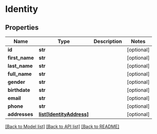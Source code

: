 # Identity

## Properties
Name | Type | Description | Notes
------------ | ------------- | ------------- | -------------
**id** | **str** |  | [optional] 
**first_name** | **str** |  | [optional] 
**last_name** | **str** |  | [optional] 
**full_name** | **str** |  | [optional] 
**gender** | **str** |  | [optional] 
**birthdate** | **str** |  | [optional] 
**email** | **str** |  | [optional] 
**phone** | **str** |  | [optional] 
**addresses** | [**list[IdentityAddress]**](IdentityAddress.md) |  | [optional] 

[[Back to Model list]](../README.md#documentation-for-models) [[Back to API list]](../README.md#documentation-for-api-endpoints) [[Back to README]](../README.md)


